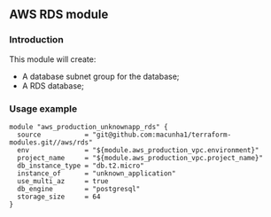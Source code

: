 ## AWS RDS module

### Introduction

This module will create:
 - A database subnet group for the database;
 - A RDS database;

### Usage example

```hcl
module "aws_production_unknownapp_rds" {
  source           = "git@github.com:macunha1/terraform-modules.git//aws/rds"
  env              = "${module.aws_production_vpc.environment}"
  project_name     = "${module.aws_production_vpc.project_name}"
  db_instance_type = "db.t2.micro"
  instance_of      = "unknown_application"
  use_multi_az     = true
  db_engine        = "postgresql"
  storage_size     = 64
}
 ```
